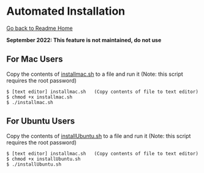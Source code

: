 # Automated Installation
[Go back to Readme Home](../../README.md)




**September 2022: This feature is not maintained, do not use**




## For Mac Users

Copy the contents of [installmac.sh](https://github.com/wevote/WebApp/blob/develop/installmac.sh) to a file and run it (Note: this script requires the root password)

    $ [text editor] installmac.sh   (Copy contents of file to text editor)                         
    $ chmod +x installmac.sh
    $ ./installmac.sh
    
## For Ubuntu Users

Copy the contents of [installUbuntu.sh](https://github.com/wevote/WebApp/blob/develop/installUbuntu.sh) to a file and run it (Note: this script requires the root password)

    $ [text editor] installmac.sh   (Copy contents of file to text editor)
    $ chmod +x installUbuntu.sh
    $ ./installUbuntu.sh
